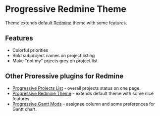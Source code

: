 Progressive Redmine Theme
====================

Theme extends default [Redmine](http://redmine.org) theme with some features.

Features
--------

* Colorful priorities
* Bold subproject names on project listing
* Make "not my" prjects grey on project list

Other Proressive plugins for Redmine
------------------------------------

* [Progressive Projects List](http://stgeneral.github.io/redmine-progressive-projects-list/) - overall projects status on one page.
* [Progressive Redmine Theme](http://stgeneral.github.io/redmine-progressive-theme/) - extends default theme with some nice features.
* [Progressive Gantt Mods](https://github.com/stgeneral/redmine-progressive-gantt-mods) - assignee column and some preferences for Gantt chart.
